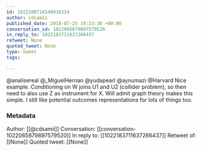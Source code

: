 ```yaml
---
id: 1022200714548916224
author: cdsamii
published_date: 2018-07-25 19:23:36 +00:00
conversation_id: 1022065879897579520
in_reply_to: 1022183711637266437
retweet: None
quoted_tweet: None
type: tweet
tags:

---
```


@analisereal @_MiguelHernan @yudapearl @aynumazi @Harvard Nice example. Conditioning on W joins U1 and U2 (collider problem), so then need to also use Z as instrument for X.  Will admit graph theory makes this simple. I still like potential outcomes representations for lots of things too.

### Metadata

Author: [[@cdsamii]]
Conversation: [[conversation-1022065879897579520]]
In reply to: [[1022183711637266437]]
Retweet of: [[None]]
Quoted tweet: [[None]]
